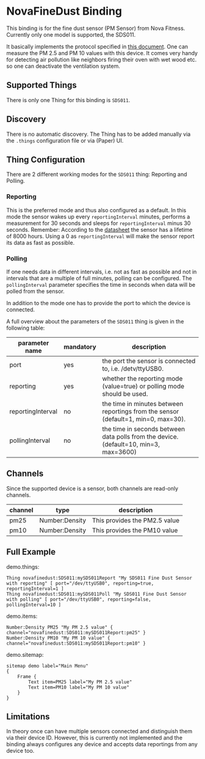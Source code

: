 # NovaFineDust Binding

This binding is for the fine dust sensor (PM Sensor) from Nova Fitness. Currently only one model is supported, the SDS011.

It basically implements the protocol specified in [this document](https://cdn.sparkfun.com/assets/parts/1/2/2/7/5/Laser_Dust_Sensor_Control_Protocol_V1.3.pdf).
One can measure the PM 2.5 and PM 10 values with this device. It comes very handy for detecting air pollution like neighbors firing their oven with wet wood etc. so one can deactivate the ventilation system. 

## Supported Things

There is only one Thing for this binding is `SDS011`.

## Discovery

There is no automatic discovery. The Thing has to be added manually via the `.things` configuration file or via (Paper) UI.

## Thing Configuration

There are 2 different working modes for the `SDS011` thing: Reporting and Polling.

### Reporting

This is the preferred mode and thus also configured as a default. In this mode the sensor wakes up every `reportingInterval` minutes, performs a measurement for 30 seconds and sleeps for `reportingInterval` minus 30 seconds. Remember: According to the [datasheet](https://www-sd-nf.oss-cn-beijing.aliyuncs.com/%E5%AE%98%E7%BD%91%E4%B8%8B%E8%BD%BD/SDS011%20laser%20PM2.5%20sensor%20specification-V1.4.pdf) the sensor has a lifetime of 8000 hours. Using a 0 as `reportingInterval` will make the sensor report its data as fast as possible.

### Polling

If one needs data in different intervals, i.e. not as fast as possible and not in intervals that are a multiple of full minutes, polling can be configured. The `pollingInterval` parameter specifies the time in seconds when data will be polled from the sensor.

In addition to the mode one has to provide the port to which the device is connected.

A full overview about the parameters of the `SDS011` thing is given in the following table:

| parameter name    | mandatory | description                                                                           |
|-------------------|-----------|---------------------------------------------------------------------------------------|
| port              | yes       | the port the sensor is connected to, i.e. /detv/ttyUSB0.                              |
| reporting         | yes       | whether the reporting mode (value=true) or polling mode should be used.               |
| reportingInterval | no        | the time in minutes between reportings from the sensor (default=1, min=0, max=30).    |
| pollingInterval   | no        | the time in seconds between data polls from the device. (default=10, min=3, max=3600) |

## Channels

Since the supported device is a sensor, both channels are read-only channels. 

| channel  | type           | description                   |
|----------|----------------|-------------------------------|
| pm25     | Number:Density | This provides the PM2.5 value |
| pm10     | Number:Density | This provides the PM10 value  |

## Full Example

demo.things:

```
Thing novafinedust:SDS011:mySDS011Report "My SDS011 Fine Dust Sensor with reporting" [ port="/dev/ttyUSB0", reporting=true, reportingInterval=1 ]
Thing novafinedust:SDS011:mySDS011Poll "My SDS011 Fine Dust Sensor with polling" [ port="/dev/ttyUSB0", reporting=false, pollingInterval=10 ]
```

demo.items:

```
Number:Density PM25 "My PM 2.5 value" { channel="novafinedust:SDS011:mySDS011Report:pm25" }
Number:Density PM10 "My PM 10 value" { channel="novafinedust:SDS011:mySDS011Report:pm10" }
```

demo.sitemap:

```
sitemap demo label="Main Menu"
{
    Frame {
        Text item=PM25 label="My PM 2.5 value"
        Text item=PM10 label="My PM 10 value"
    }
}
```

## Limitations

In theory once can have multiple sensors connected and distinguish them via their device ID. However, this is currently not implemented and the binding always configures any device and accepts data reportings from any device too.
